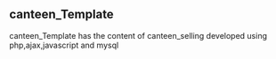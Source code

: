 ## canteen_Template
  canteen_Template has the content of canteen_selling developed using php,ajax,javascript and mysql
